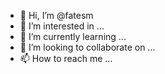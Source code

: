 - 👋 Hi, I’m @fatesm
- 👀 I’m interested in ...
- 🌱 I’m currently learning ...
- 💞️ I’m looking to collaborate on ...
- 📫 How to reach me ...

<!---
fatesm/fatesm is a ✨ special ✨ repository because its `README.md` (this file) appears on your GitHub profile.
You can click the Preview link to take a look at your changes.
--->
